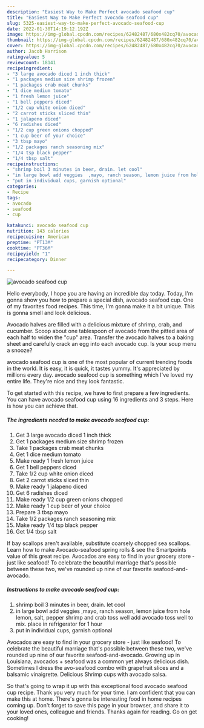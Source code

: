 ```yaml
---
description: "Easiest Way to Make Perfect avocado seafood cup"
title: "Easiest Way to Make Perfect avocado seafood cup"
slug: 5325-easiest-way-to-make-perfect-avocado-seafood-cup
date: 2022-01-30T14:19:12.192Z
image: https://img-global.cpcdn.com/recipes/62482487/680x482cq70/avocado-seafood-cup-recipe-main-photo.jpg
thumbnail: https://img-global.cpcdn.com/recipes/62482487/680x482cq70/avocado-seafood-cup-recipe-main-photo.jpg
cover: https://img-global.cpcdn.com/recipes/62482487/680x482cq70/avocado-seafood-cup-recipe-main-photo.jpg
author: Jacob Harrison
ratingvalue: 5
reviewcount: 18141
recipeingredient:
- "3 large avocado diced 1 inch thick"
- "1 packages medium size shrimp frozen"
- "1 packages crab meat chunks"
- "1 dice medium tomato"
- "1 fresh lemon juice"
- "1 bell peppers diced"
- "1/2 cup white onion diced"
- "2 carrot sticks sliced thin"
- "1 jalapeno diced"
- "6 radishes diced"
- "1/2 cup green onions chopped"
- "1 cup beer of your choice"
- "3 tbsp mayo"
- "1/2 packages ranch seasoning mix"
- "1/4 tsp black pepper"
- "1/4 tbsp salt"
recipeinstructions:
- "shrimp boil 3 minutes in beer, drain. let cool"
- "in large bowl add veggies  ,mayo, ranch season, lemon juice from hole lemon, salt, pepper  shrimp and crab toss well add avocado toss well to mix. place in refrigerator for 1 hour"
- "put in individual cups, garnish optional"
categories:
- Recipe
tags:
- avocado
- seafood
- cup

katakunci: avocado seafood cup 
nutrition: 143 calories
recipecuisine: American
preptime: "PT13M"
cooktime: "PT36M"
recipeyield: "1"
recipecategory: Dinner

---
```



![avocado seafood cup](https://img-global.cpcdn.com/recipes/62482487/680x482cq70/avocado-seafood-cup-recipe-main-photo.jpg)

Hello everybody, I hope you are having an incredible day today. Today, I'm gonna show you how to prepare a special dish, avocado seafood cup. One of my favorites food recipes. This time, I'm gonna make it a bit unique. This is gonna smell and look delicious.

Avocado halves are filled with a delicious mixture of shrimp, crab, and cucumber. Scoop about one tablespoon of avocado from the pitted area of each half to widen the &#34;cup&#34; area. Transfer the avocado halves to a baking sheet and carefully crack an egg into each avocado cup. Is your soup menu a snooze?

avocado seafood cup is one of the most popular of current trending foods in the world. It is easy, it is quick, it tastes yummy. It's appreciated by millions every day. avocado seafood cup is something which I've loved my entire life. They're nice and they look fantastic.


To get started with this recipe, we have to first prepare a few ingredients. You can have avocado seafood cup using 16 ingredients and 3 steps. Here is how you can achieve that.

<!--inarticleads1-->

##### The ingredients needed to make avocado seafood cup:

1. Get 3 large avocado diced 1 inch thick
1. Get 1 packages medium size shrimp frozen
1. Take 1 packages crab meat chunks
1. Get 1 dice medium tomato
1. Make ready 1 fresh lemon juice
1. Get 1 bell peppers diced
1. Take 1/2 cup white onion diced
1. Get 2 carrot sticks sliced thin
1. Make ready 1 jalapeno diced
1. Get 6 radishes diced
1. Make ready 1/2 cup green onions chopped
1. Make ready 1 cup beer of your choice
1. Prepare 3 tbsp mayo
1. Take 1/2 packages ranch seasoning mix
1. Make ready 1/4 tsp black pepper
1. Get 1/4 tbsp salt


If bay scallops aren&#39;t available, substitute coarsely chopped sea scallops. Learn how to make Avocado-seafood spring rolls &amp; see the Smartpoints value of this great recipe. Avocados are easy to find in your grocery store - just like seafood! To celebrate the beautiful marriage that&#39;s possible between these two, we&#39;ve rounded up nine of our favorite seafood-and-avocado. 

<!--inarticleads2-->

##### Instructions to make avocado seafood cup:

1. shrimp boil 3 minutes in beer, drain. let cool
1. in large bowl add veggies  ,mayo, ranch season, lemon juice from hole lemon, salt, pepper  shrimp and crab toss well add avocado toss well to mix. place in refrigerator for 1 hour
1. put in individual cups, garnish optional


Avocados are easy to find in your grocery store - just like seafood! To celebrate the beautiful marriage that&#39;s possible between these two, we&#39;ve rounded up nine of our favorite seafood-and-avocado. Growing up in Louisiana, avocados + seafood was a common yet always delicious dish. Sometimes I dress the avo-seafood combo with grapefruit slices and a balsamic vinaigrette. Delicious Shrimp cups with avocado salsa. 

So that's going to wrap it up with this exceptional food avocado seafood cup recipe. Thank you very much for your time. I am confident that you can make this at home. There's gonna be interesting food in home recipes coming up. Don't forget to save this page in your browser, and share it to your loved ones, colleague and friends. Thanks again for reading. Go on get cooking!
